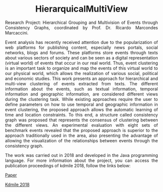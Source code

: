 <h1 align="center">HierarquicalMultiView</h1>


<p align="justify">Research Project: Hierarchical Grouping and Multivision of Events through Consistency Graphs, coordinated by Prof. Dr. Ricardo Marcondes Marcaccini.</p>

<p align="justify">Event analysis has recently received attention due to the popularization of web platforms for publishing content, especially news portals, social networks, blogs and forums. These platforms store events through texts about various sectors of society and can be seen as a digital representation (virtual world) of events that occur in our real world. Thus, event clustering is an important task to organize and map the events of this virtual world to our physical world, which allows the realization of various social, political and economic studies. This work presents an approach for hierarchical and multi-view clustering of events extracted from texts. The different information about the events, such as textual information, temporal information and geographic information, are considered different views during the clustering task. While existing approaches require the user to define parameters on how to use temporal and geographic information in event clustering, the proposed approach allows the automatic learning of time and location constraints. To this end, a structure called consistency graph was proposed that represents the consensus of clustering between the different views. An experimental evaluation with eight sets of benchmark events revealed that the proposed approach is superior to the approach traditionally used in the area, also presenting the advantage of allowing the visualization of the relationships between events through the consistency graph.</p>

<p align="justify">The work was carried out in 2018 and developed in the Java programming language. For more information about the project, you can access the publication proceedings of kdmile 2018, follow the links below:</p>

<p align="justify"><a href="https://sol.sbc.org.br/index.php/kdmile/article/view/27397/27211">Paper</a></p>
<p align="justify"><a href="https://sol.sbc.org.br/index.php/kdmile/issue/view/1214">Kdmile 2018</a></p>
